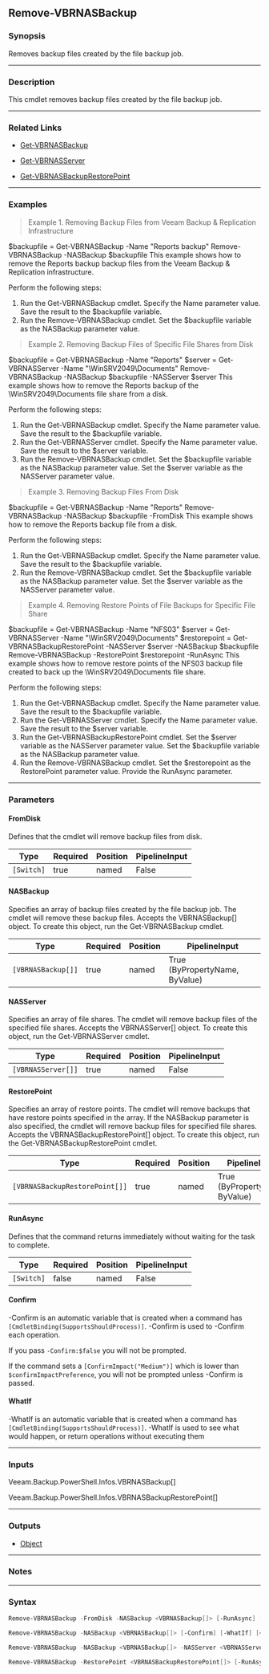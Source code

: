 Remove-VBRNASBackup
-------------------

### Synopsis
Removes backup files created by the file backup job.

---

### Description

This cmdlet removes backup files created by the file backup job.

---

### Related Links
* [Get-VBRNASBackup](Get-VBRNASBackup)

* [Get-VBRNASServer](Get-VBRNASServer)

* [Get-VBRNASBackupRestorePoint](Get-VBRNASBackupRestorePoint)

---

### Examples
> Example 1. Removing Backup Files from Veeam Backup & Replication Infrastructure

$backupfile = Get-VBRNASBackup -Name "Reports backup"
Remove-VBRNASBackup -NASBackup $backupfile
This example shows how to remove the Reports backup backup files from the Veeam Backup & Replication infrastructure.

Perform the following steps:
1. Run the Get-VBRNASBackup cmdlet. Specify the Name parameter value. Save the result to the $backupfile variable.
2. Run the Remove-VBRNASBackup cmdlet. Set the $backupfile variable as the NASBackup parameter value.
> Example 2. Removing Backup Files of Specific File Shares from Disk

$backupfile = Get-VBRNASBackup -Name "Reports"
$server = Get-VBRNASServer -Name "\\WinSRV2049\Documents"
Remove-VBRNASBackup -NASBackup $backupfile -NASServer $server
This example shows how to remove the Reports backup of the \\WinSRV2049\Documents file share from a disk.

Perform the following steps:
1. Run the Get-VBRNASBackup cmdlet. Specify the Name parameter value. Save the result to the $backupfile variable.
2. Run the Get-VBRNASServer cmdlet. Specify the Name parameter value. Save the result to the $server variable.
3. Run the Remove-VBRNASBackup cmdlet. Set the $backupfile variable as the NASBackup parameter value. Set the $server variable as the NASServer parameter value.
> Example 3. Removing Backup Files From Disk

$backupfile = Get-VBRNASBackup -Name "Reports"
Remove-VBRNASBackup -NASBackup $backupfile -FromDisk
This example shows how to remove the Reports backup file from a disk.

Perform the following steps:
1. Run the Get-VBRNASBackup cmdlet. Specify the Name parameter value. Save the result to the $backupfile variable.
2. Run the Remove-VBRNASBackup cmdlet. Set the $backupfile variable as the NASBackup parameter value. Set the $server variable as the NASServer parameter value.
> Example 4. Removing Restore Points of File Backups for Specific File Share

$backupfile = Get-VBRNASBackup -Name "NFS03"
$server = Get-VBRNASServer -Name "\\WinSRV2049\Documents"
$restorepoint = Get-VBRNASBackupRestorePoint -NASServer $server -NASBackup $backupfile
Remove-VBRNASBackup -RestorePoint $restorepoint -RunAsync
This example shows how to remove restore points of the NFS03 backup file created to back up the \\WinSRV2049\Documents file share.

Perform the following steps:
1. Run the Get-VBRNASBackup cmdlet. Specify the Name parameter value. Save the result to the $backupfile variable.
2. Run the Get-VBRNASServer cmdlet. Specify the Name parameter value. Save the result to the $server variable.
3. Run the Get-VBRNASBackupRestorePoint cmdlet. Set the $server variable as the NASServer parameter value. Set the $backupfile variable as the NASBackup parameter value.
4. Run the Remove-VBRNASBackup cmdlet. Set the $restorepoint as the RestorePoint parameter value. Provide the RunAsync parameter.

---

### Parameters
#### **FromDisk**
Defines that the cmdlet will remove backup files from disk.

|Type      |Required|Position|PipelineInput|
|----------|--------|--------|-------------|
|`[Switch]`|true    |named   |False        |

#### **NASBackup**
Specifies an array of backup files created by the file backup job.  The cmdlet will remove these backup files. Accepts the VBRNASBackup[] object.  To create this object, run the Get-VBRNASBackup cmdlet.

|Type              |Required|Position|PipelineInput                 |
|------------------|--------|--------|------------------------------|
|`[VBRNASBackup[]]`|true    |named   |True (ByPropertyName, ByValue)|

#### **NASServer**
Specifies an array of file shares.  The cmdlet will remove backup files of the specified file shares. Accepts the VBRNASServer[] object.  To create this object, run the Get-VBRNASServer cmdlet.

|Type              |Required|Position|PipelineInput|
|------------------|--------|--------|-------------|
|`[VBRNASServer[]]`|true    |named   |False        |

#### **RestorePoint**
Specifies an array of restore points. The cmdlet will remove backups that have restore points specified in the array. If the NASBackup parameter is also specified, the cmdlet will remove backup files for specified file shares. Accepts the VBRNASBackupRestorePoint[] object.  To create this object, run the Get-VBRNASBackupRestorePoint cmdlet.

|Type                          |Required|Position|PipelineInput                 |
|------------------------------|--------|--------|------------------------------|
|`[VBRNASBackupRestorePoint[]]`|true    |named   |True (ByPropertyName, ByValue)|

#### **RunAsync**
Defines that the command returns immediately without waiting for the task to complete.

|Type      |Required|Position|PipelineInput|
|----------|--------|--------|-------------|
|`[Switch]`|false   |named   |False        |

#### **Confirm**
-Confirm is an automatic variable that is created when a command has ```[CmdletBinding(SupportsShouldProcess)]```.
-Confirm is used to -Confirm each operation.

If you pass ```-Confirm:$false``` you will not be prompted.

If the command sets a ```[ConfirmImpact("Medium")]``` which is lower than ```$confirmImpactPreference```, you will not be prompted unless -Confirm is passed.

#### **WhatIf**
-WhatIf is an automatic variable that is created when a command has ```[CmdletBinding(SupportsShouldProcess)]```.
-WhatIf is used to see what would happen, or return operations without executing them

---

### Inputs
Veeam.Backup.PowerShell.Infos.VBRNASBackup[]

Veeam.Backup.PowerShell.Infos.VBRNASBackupRestorePoint[]

---

### Outputs
* [Object](https://learn.microsoft.com/en-us/dotnet/api/System.Object)

---

### Notes

---

### Syntax
```PowerShell
Remove-VBRNASBackup -FromDisk -NASBackup <VBRNASBackup[]> [-RunAsync] [-Confirm] [-WhatIf] [<CommonParameters>]
```
```PowerShell
Remove-VBRNASBackup -NASBackup <VBRNASBackup[]> [-Confirm] [-WhatIf] [<CommonParameters>]
```
```PowerShell
Remove-VBRNASBackup -NASBackup <VBRNASBackup[]> -NASServer <VBRNASServer[]> [-RunAsync] [-Confirm] [-WhatIf] [<CommonParameters>]
```
```PowerShell
Remove-VBRNASBackup -RestorePoint <VBRNASBackupRestorePoint[]> [-RunAsync] [-Confirm] [-WhatIf] [<CommonParameters>]
```
